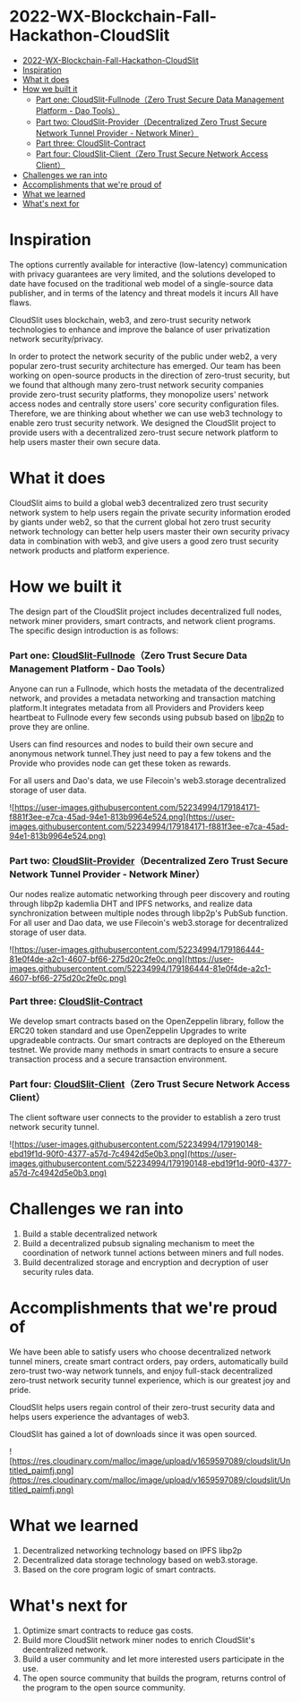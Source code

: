 # 2022-WX-Blockchain-Fall-Hackathon-CloudSlit

- [2022-WX-Blockchain-Fall-Hackathon-CloudSlit](#2022-wx-blockchain-fall-hackathon-cloudslit)
- [Inspiration](#inspiration)
- [What it does](#what-it-does)
- [How we built it](#how-we-built-it)
    - [Part one: CloudSlit-Fullnode（Zero Trust Secure Data Management Platform - Dao Tools）](#part-one-cloudslit-fullnodezero-trust-secure-data-management-platform---dao-tools)
    - [Part two: CloudSlit-Provider（Decentralized Zero Trust Secure Network Tunnel Provider - Network Miner）](#part-two-cloudslit-providerdecentralized-zero-trust-secure-network-tunnel-provider---network-miner)
    - [Part three: CloudSlit-Contract](#part-three-cloudslit-contract)
    - [Part four: CloudSlit-Client（Zero Trust Secure Network Access Client）](#part-four-cloudslit-clientzero-trust-secure-network-access-client)
- [Challenges we ran into](#challenges-we-ran-into)
- [Accomplishments that we're proud of](#accomplishments-that-were-proud-of)
- [What we learned](#what-we-learned)
- [What's next for](#whats-next-for)


# Inspiration

The options currently available for interactive (low-latency) communication with privacy guarantees are very limited, and the solutions developed to date have focused on the traditional web model of a single-source data publisher, and in terms of the latency and threat models it incurs All have flaws. 

CloudSlit uses blockchain, web3, and zero-trust security network technologies to enhance and improve the balance of user privatization network security/privacy. 

In order to protect the network security of the public under web2, a very popular zero-trust security architecture has emerged. Our team has been working on open-source products in the direction of zero-trust security, but we found that although many zero-trust network security companies provide zero-trust security platforms, they monopolize users' network access nodes and centrally store users' core security configuration files. Therefore, we are thinking about whether we can use web3 technology to enable zero trust security network. We designed the CloudSlit project to provide users with a decentralized zero-trust secure network platform to help users master their own secure data.

# What it does

CloudSlit aims to build a global web3 decentralized zero trust security network system to help users regain the private security information eroded by giants under web2, so that the current global hot zero trust security network technology can better help users master their own security privacy data in combination with web3, and give users a good zero trust security network products and platform experience.

# How we built it

The design part of the CloudSlit project includes decentralized full nodes, network miner providers, smart contracts, and network client programs. The specific design introduction is as follows:

### Part one: [CloudSlit-Fullnode](https://github.com/CloudSlit/cloudslit/tree/main/fullnode)（Zero Trust Secure Data Management Platform - Dao Tools）

Anyone can run a Fullnode, which hosts the metadata of the decentralized network, and provides a metadata networking and transaction matching platform.It integrates metadata from all Providers and Providers  keep heartbeat to Fullnode every few seconds using pubsub based on [libp2p](https://github.com/libp2p/go-libp2p) to prove they are online.

Users can find resources and nodes to build their own secure and anonymous network tunnel.They just need to pay a few tokens and the Provide who provides node can get these token as rewards.

For all users and Dao's data, we use Filecoin's web3.storage decentralized storage of user data.

![https://user-images.githubusercontent.com/52234994/179184171-f881f3ee-e7ca-45ad-94e1-813b9964e524.png](https://user-images.githubusercontent.com/52234994/179184171-f881f3ee-e7ca-45ad-94e1-813b9964e524.png)

### Part two: [CloudSlit-Provider](https://github.com/CloudSlit/cloudslit/tree/main/provider)（Decentralized Zero Trust Secure Network Tunnel Provider - Network Miner）

Our nodes realize automatic networking through peer discovery and routing through libp2p kademlia DHT and IPFS networks, and realize data synchronization between multiple nodes through libp2p's PubSub function.
For all user and Dao data, we use Filecoin's web3.storage for decentralized storage of user data.

![https://user-images.githubusercontent.com/52234994/179186444-81e0f4de-a2c1-4607-bf66-275d20c2fe0c.png](https://user-images.githubusercontent.com/52234994/179186444-81e0f4de-a2c1-4607-bf66-275d20c2fe0c.png)

### Part three: [CloudSlit-Contract](https://github.com/CloudSlit/cloudslit/tree/main/contract)

We develop smart contracts based on the OpenZeppelin library, follow the ERC20 token standard and use OpenZeppelin Upgrades to write upgradeable contracts.
Our smart contracts are deployed on the Ethereum testnet. We provide many methods in smart contracts to ensure a secure transaction process and a secure transaction environment.

### Part four: [CloudSlit-Client](https://github.com/CloudSlit/cloudslit/tree/main/client)（Zero Trust Secure Network Access Client）

The client software user connects to the provider to establish a zero trust network security tunnel.

![https://user-images.githubusercontent.com/52234994/179190148-ebd19f1d-90f0-4377-a57d-7c4942d5e0b3.png](https://user-images.githubusercontent.com/52234994/179190148-ebd19f1d-90f0-4377-a57d-7c4942d5e0b3.png)

# Challenges we ran into

1. Build a stable decentralized network
2. Build a decentralized pubsub signaling mechanism to meet the coordination of network tunnel actions between miners and full nodes.
3. Build decentralized storage and encryption and decryption of user security rules data.

# Accomplishments that we're proud of

We have been able to satisfy users who choose decentralized network tunnel miners, create smart contract orders, pay orders, automatically build zero-trust two-way network tunnels, and enjoy full-stack decentralized zero-trust network security tunnel experience, which is our greatest joy and pride.

CloudSlit helps users regain control of their zero-trust security data and helps users experience the advantages of web3.

CloudSlit has gained a lot of downloads since it was open sourced.

![https://res.cloudinary.com/malloc/image/upload/v1659597089/cloudslit/Untitled_paimfj.png](https://res.cloudinary.com/malloc/image/upload/v1659597089/cloudslit/Untitled_paimfj.png)

# What we learned

1. Decentralized networking technology based on IPFS libp2p
2. Decentralized data storage technology based on web3.storage.
3. Based on the core program logic of smart contracts.

# What's next for

1. Optimize smart contracts to reduce gas costs.
2. Build more CloudSlit network miner nodes to enrich CloudSlit's decentralized network.
3. Build a user community and let more interested users participate in the use.
4. The open source community that builds the program, returns control of the program to the open source community.